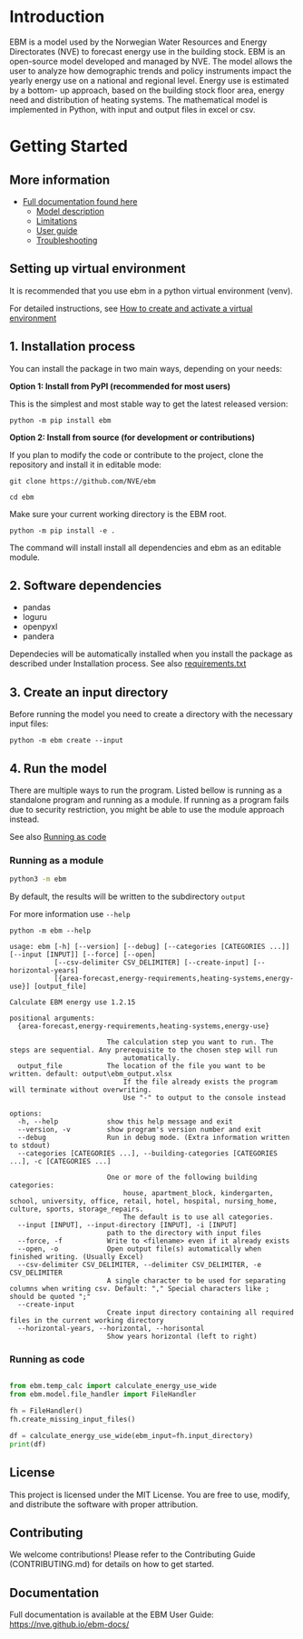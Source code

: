 #  Introduction 

EBM is a model used by the Norwegian Water Resources and Energy Directorates (NVE) to forecast energy use in the 
building stock. EBM is an open-source model developed and managed by NVE. The model allows the user to analyze how 
demographic trends and policy instruments impact the yearly energy use on a national and regional level. Energy use is 
estimated by a bottom- up approach, based on the building stock floor area, energy need and distribution of heating 
systems. The mathematical model is implemented in Python, with input and output files in excel or csv.


# Getting Started

## More information


 - [Full documentation found here](https://nve.github.io/ebm-docs/index.html)
   - [Model description](https://nve.github.io/ebm-docs/model_description/index.html)
   - [Limitations](https://nve.github.io/ebm-docs/limitations.html)
   - [User guide](https://nve.github.io/ebm-docs/user_guide/index.html)
   - [Troubleshooting](https://nve.github.io/ebm-docs/user_guide/troubleshooting.html)


## Setting up virtual environment
It is recommended that you use ebm in a python virtual environment (venv).

For detailed instructions, see
[How to create and activate a virtual environment](docs/source/env_setup.md)


## 1. Installation process 

<!-- Open a terminal application and navigate to wherever you want to do work. -->
 
<!-- Please refer to [getting started](https://nve.github.io/ebm-docs/user_guide/getting_started.html) for information on 
how ti install EBM as a user. -->

You can install the package in two main ways, depending on your needs:

**Option 1: Install from PyPI (recommended for most users)**

This is the simplest and most stable way to get the latest released version:

`python -m pip install ebm`


**Option 2: Install from source (for development or contributions)**

If you plan to modify the code or contribute to the project, clone the repository and install it in editable mode:

`git clone https://github.com/NVE/ebm`

`cd ebm`

Make sure your current working directory is the EBM root. 

`python -m pip install -e .`


The command will install install all dependencies and ebm as an editable module.
    
    
## 2. Software dependencies
  - pandas
  - loguru
  - openpyxl
  - pandera
   
  Dependecies will be automatically installed when you install the package as described under Installation process.
  See also [requirements.txt](requirements.txt)


## 3. Create an input directory
Before running the model you need to create a directory with the necessary input files:

`python -m ebm create --input`



## 4. Run the model

There are multiple ways to run the program. Listed bellow is running as a standalone program and running as a module. If 
running as a program fails due to security restriction, you might be able to use the module approach instead. 

See also [Running as code](#running-as-code)


### Running as a module

```cmd
python3 -m ebm
```

By default, the results will be written to the subdirectory `output`

For more information use `--help`

`python -m ebm --help`

```shell
usage: ebm [-h] [--version] [--debug] [--categories [CATEGORIES ...]] [--input [INPUT]] [--force] [--open]
           [--csv-delimiter CSV_DELIMITER] [--create-input] [--horizontal-years]
           [{area-forecast,energy-requirements,heating-systems,energy-use}] [output_file]

Calculate EBM energy use 1.2.15

positional arguments:
  {area-forecast,energy-requirements,heating-systems,energy-use}

                        The calculation step you want to run. The steps are sequential. Any prerequisite to the chosen step will run
                            automatically.
  output_file           The location of the file you want to be written. default: output\ebm_output.xlsx
                            If the file already exists the program will terminate without overwriting.
                            Use "-" to output to the console instead

options:
  -h, --help            show this help message and exit
  --version, -v         show program's version number and exit
  --debug               Run in debug mode. (Extra information written to stdout)
  --categories [CATEGORIES ...], --building-categories [CATEGORIES ...], -c [CATEGORIES ...]

                        One or more of the following building categories:
                            house, apartment_block, kindergarten, school, university, office, retail, hotel, hospital, nursing_home, culture, sports, storage_repairs.
                            The default is to use all categories.
  --input [INPUT], --input-directory [INPUT], -i [INPUT]
                        path to the directory with input files
  --force, -f           Write to <filename> even if it already exists
  --open, -o            Open output file(s) automatically when finished writing. (Usually Excel)
  --csv-delimiter CSV_DELIMITER, --delimiter CSV_DELIMITER, -e CSV_DELIMITER
                        A single character to be used for separating columns when writing csv. Default: "," Special characters like ; should be quoted ";"
  --create-input
                        Create input directory containing all required files in the current working directory
  --horizontal-years, --horizontal, --horisontal
                        Show years horizontal (left to right)
```


### Running as code
```python

from ebm.temp_calc import calculate_energy_use_wide
from ebm.model.file_handler import FileHandler

fh = FileHandler()
fh.create_missing_input_files()

df = calculate_energy_use_wide(ebm_input=fh.input_directory)
print(df)

```

## License
This project is licensed under the MIT License. You are free to use, modify, and distribute the software with proper attribution.

## Contributing
We welcome contributions! Please refer to the Contributing Guide (CONTRIBUTING.md) for details on how to get started.

## Documentation
Full documentation is available at the EBM User Guide: https://nve.github.io/ebm-docs/



